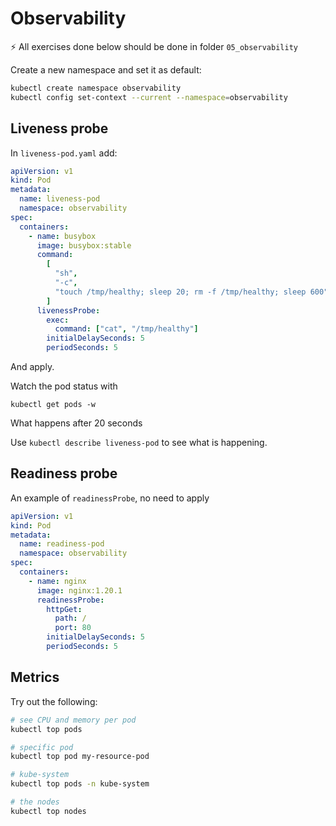 # Observability

⚡️ All exercises done below should be done in folder `05_observability`

Create a new namespace and set it as default:

```sh
kubectl create namespace observability
kubectl config set-context --current --namespace=observability
```



## Liveness probe

In `liveness-pod.yaml` add:

```yaml
apiVersion: v1
kind: Pod
metadata:
  name: liveness-pod
  namespace: observability
spec:
  containers:
    - name: busybox
      image: busybox:stable
      command:
        [
          "sh",
          "-c",
          "touch /tmp/healthy; sleep 20; rm -f /tmp/healthy; sleep 600",
        ]
      livenessProbe:
        exec:
          command: ["cat", "/tmp/healthy"]
        initialDelaySeconds: 5
        periodSeconds: 5
```

And apply.

Watch the pod status with 

```
kubectl get pods -w
```

What happens after 20 seconds

Use `kubectl describe liveness-pod` to see what is happening.

## Readiness probe

An example of `readinessProbe`, no need to apply

```yaml
apiVersion: v1
kind: Pod
metadata:
  name: readiness-pod
  namespace: observability
spec:
  containers:
    - name: nginx
      image: nginx:1.20.1
      readinessProbe:
        httpGet:
          path: /
          port: 80
        initialDelaySeconds: 5
        periodSeconds: 5
```



## Metrics

Try out the following:

```sh
# see CPU and memory per pod
kubectl top pods

# specific pod
kubectl top pod my-resource-pod

# kube-system
kubectl top pods -n kube-system

# the nodes
kubectl top nodes
```

